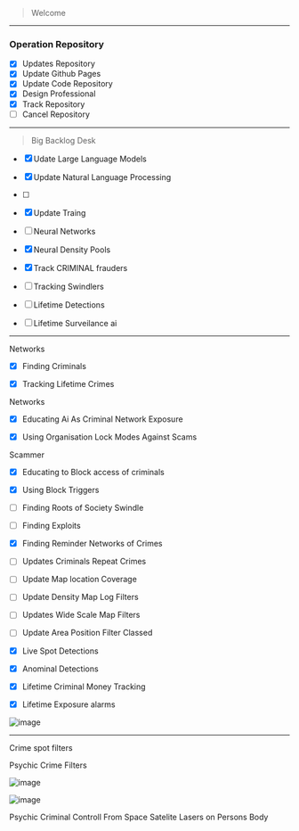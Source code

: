




> Welcome


-------------

### Operation Repository


- [x] Updates Repository
- [x] Update Github Pages
- [x] Update Code Repository
- [x] Design Professional
- [x] Track Repository
- [ ] Cancel Repository

------------

> Big Backlog Desk
> 

- [x] Udate Large
      Language Models
- [x] Update Natural Language Processing

- [ ] 
- [x] Update Traing
- [ ] Neural Networks
- [x] Neural Density Pools
- [x] Track CRIMINAL frauders
- [ ] Tracking Swindlers
- [ ] Lifetime Detections
- [ ] Lifetime Surveilance ai




--------------

Networks
- [x] Finding Criminals
- [x] Tracking Lifetime Crimes


Networks
- [x] Educating Ai As
Criminal Network Exposure
- [x] Using Organisation
      Lock Modes Against Scams




Scammer
- [x] Educating to Block
access of criminals
- [x] Using Block Triggers
- [ ] Finding Roots of Society Swindle
- [ ] Finding Exploits
- [x] Finding Reminder Networks of Crimes
- [ ] Updates Criminals Repeat Crimes
- [ ] Update Map location Coverage
- [ ] Update Density Map Log Filters
- [ ] Updates Wide Scale Map Filters
- [ ] Update Area Position Filter Classed
- [x] Live Spot Detections
- [x] Anominal Detections
- [x] Lifetime Criminal Money Tracking
- [x] Lifetime Exposure alarms



![image](https://github.com/user-attachments/assets/bfabf448-8c33-4f47-9da1-383c26a9afc6)





-------------- 

Crime spot filters


Psychic Crime Filters

 ![image](https://github.com/user-attachments/assets/b505f31c-2f61-4091-8127-6ee4ccfa581b)




![image](https://github.com/user-attachments/assets/f36876a5-13e1-4fae-be70-72a73780ed6a)



Psychic Criminal Controll From Space Satelite Lasers on Persons Body
